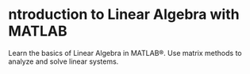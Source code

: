 # ntroduction to Linear Algebra with MATLAB
Learn the basics of Linear Algebra in MATLAB®. Use matrix methods to analyze and solve linear systems.
